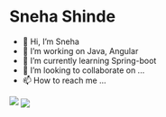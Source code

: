 # Sneha Shinde

- 👋 Hi, I’m Sneha
- 👀 I’m working on Java, Angular
- 🌱 I’m currently learning Spring-boot
- 💞️ I’m looking to collaborate on ...
- 📫 How to reach me ...

<img src="https://github-readme-stats.vercel.app/api/?username=sneh-shin&show_icons=true&title_color=#454441&icon_color=79ff97&text_color=#454441&bg_color=#dedcd7">

<img align="center" src="https://github-readme-streak-stats.herokuapp.com/?user=sneh-shin">

<!---
sneh-shin/sneh-shin is a ✨ special ✨ repository because its `README.md` (this file) appears on your GitHub profile.
You can click the Preview link to take a look at your changes.
--->
